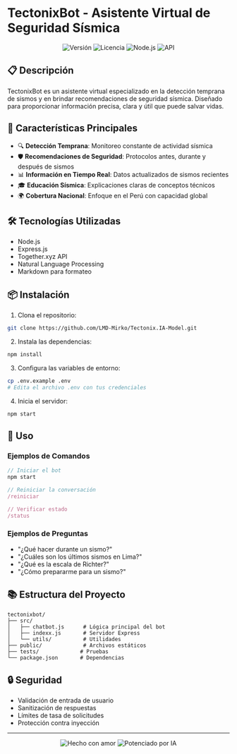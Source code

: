 # TectonixBot - Asistente Virtual de Seguridad Sísmica

<div align="center">
  <img src="https://img.shields.io/badge/Version-1.0.0-blue" alt="Versión">
  <img src="https://img.shields.io/badge/License-MIT-green" alt="Licencia">
  <img src="https://img.shields.io/badge/Node.js-18.x-brightgreen" alt="Node.js">
  <img src="https://img.shields.io/badge/API-Together.xyz-orange" alt="API">
</div>

## 📋 Descripción

TectonixBot es un asistente virtual especializado en la detección temprana de sismos y en brindar recomendaciones de seguridad sísmica. Diseñado para proporcionar información precisa, clara y útil que puede salvar vidas.

## 🚀 Características Principales

- 🔍 **Detección Temprana**: Monitoreo constante de actividad sísmica
- 🛡️ **Recomendaciones de Seguridad**: Protocolos antes, durante y después de sismos
- 📊 **Información en Tiempo Real**: Datos actualizados de sismos recientes
- 🎓 **Educación Sísmica**: Explicaciones claras de conceptos técnicos
- 🌍 **Cobertura Nacional**: Enfoque en el Perú con capacidad global

## 🛠️ Tecnologías Utilizadas

- Node.js
- Express.js
- Together.xyz API
- Natural Language Processing
- Markdown para formateo

## 📦 Instalación

1. Clona el repositorio:
```bash
git clone https://github.com/LMD-Mirko/Tectonix.IA-Model.git
```

2. Instala las dependencias:
```bash
npm install
```

3. Configura las variables de entorno:
```bash
cp .env.example .env
# Edita el archivo .env con tus credenciales
```

4. Inicia el servidor:
```bash
npm start
```

## 🎯 Uso

### Ejemplos de Comandos

```javascript
// Iniciar el bot
npm start

// Reiniciar la conversación
/reiniciar

// Verificar estado
/status
```

### Ejemplos de Preguntas

- "¿Qué hacer durante un sismo?"
- "¿Cuáles son los últimos sismos en Lima?"
- "¿Qué es la escala de Richter?"
- "¿Cómo prepararme para un sismo?"

## 📚 Estructura del Proyecto

```
tectonixbot/
├── src/
│   ├── chatbot.js      # Lógica principal del bot
│   ├── indexx.js       # Servidor Express
│   └── utils/          # Utilidades
├── public/             # Archivos estáticos
├── tests/             # Pruebas
└── package.json       # Dependencias
```

## 🔒 Seguridad

- Validación de entrada de usuario
- Sanitización de respuestas
- Límites de tasa de solicitudes
- Protección contra inyección
------
<div align="center">
  <img src="https://img.shields.io/badge/Made%20with-❤️-red" alt="Hecho con amor">
  <img src="https://img.shields.io/badge/Powered%20by-AI-blue" alt="Potenciado por IA">
</div>
